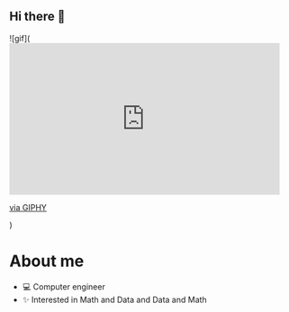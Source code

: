 ## Hi there 👋
![gif](<iframe src="https://giphy.com/embed/836HiJc7pgzy8iNXCn" width="480" height="270" frameBorder="0" class="giphy-embed" allowFullScreen></iframe><p><a href="https://giphy.com/gifs/cartoonhangover-cartoons-bravestwarriors-836HiJc7pgzy8iNXCn">via GIPHY</a></p>)

# About me

- 💻 Computer engineer
- ✨ Interested in Math and Data and Data and Math   
